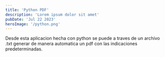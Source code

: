 ```yaml
---
title: 'Python PDF'
description: 'Lorem ipsum dolor sit amet'
pubDate: 'Jul 22 2023'
heroImage: '/python.png'
---
```


Desde esta aplicacion hecha con python se puede a traves de un archivo .txt generar de manera automatica un pdf con las indicaciones predeterminadas.